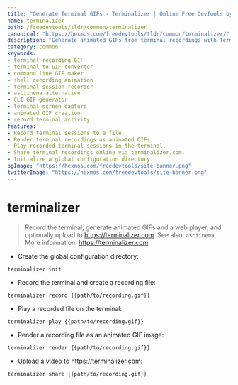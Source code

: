 ```yaml
---
title: "Generate Terminal GIFs - Terminalizer | Online Free DevTools by Hexmos"
name: terminalizer
path: /freedevtools/tldr/common/terminalizer
canonical: "https://hexmos.com/freedevtools/tldr/common/terminalizer/"
description: "Generate animated GIFs from terminal recordings with Terminalizer. Record terminal sessions, create GIF animations, and share them online. Free online tool, no registration required."
category: common
keywords:
- terminal recording GIF
- terminal to GIF converter
- command line GIF maker
- shell recording animation
- terminal session recorder
- asciinema alternative
- CLI GIF generator
- terminal screen capture
- animated GIF creation
- record terminal activity
features:
- Record terminal sessions to a file.
- Render terminal recordings as animated GIFs.
- Play recorded terminal sessions in the terminal.
- Share terminal recordings online via terminalizer.com.
- Initialize a global configuration directory.
ogImage: "https://hexmos.com/freedevtools/site-banner.png"
twitterImage: "https://hexmos.com/freedevtools/site-banner.png"
---
```


# terminalizer

> Record the terminal, generate animated GIFs and a web player, and optionally upload to <https://terminalizer.com>.
> See also: `asciinema`.
> More information: <https://terminalizer.com>.

- Create the global configuration directory:

`terminalizer init`

- Record the terminal and create a recording file:

`terminalizer record {{path/to/recording.gif}}`

- Play a recorded file on the terminal:

`terminalizer play {{path/to/recording.gif}}`

- Render a recording file as an animated GIF image:

`terminalizer render {{path/to/recording.gif}}`

- Upload a video to <https://terminalizer.com>:

`terminalizer share {{path/to/recording.gif}}`
